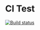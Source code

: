 # CI Test 

[![Build status](https://ci.appveyor.com/api/projects/status/7n7vnlply4pbme0s?svg=true)](https://ci.appveyor.com/project/Julie-T/regex-1)